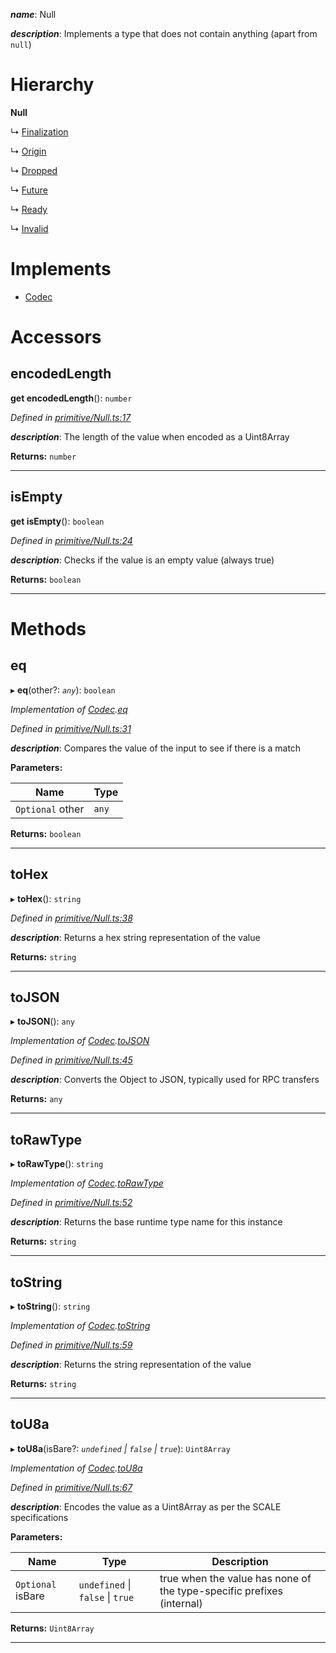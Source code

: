 

*__name__*: Null

*__description__*: Implements a type that does not contain anything (apart from `null`)

# Hierarchy

**Null**

↳  [Finalization](_primitive_eventrecord_.finalization.md)

↳  [Origin](_primitive_origin_.origin.md)

↳  [Dropped](_rpc_extrinsicstatus_.dropped.md)

↳  [Future](_rpc_extrinsicstatus_.future.md)

↳  [Ready](_rpc_extrinsicstatus_.ready.md)

↳  [Invalid](_rpc_extrinsicstatus_.invalid.md)

# Implements

* [Codec](../interfaces/_types_.codec.md)

# Accessors

<a id="encodedlength"></a>

##  encodedLength

**get encodedLength**(): `number`

*Defined in [primitive/Null.ts:17](https://github.com/polkadot-js/api/blob/9f258ff/packages/types/src/primitive/Null.ts#L17)*

*__description__*: The length of the value when encoded as a Uint8Array

**Returns:** `number`

___
<a id="isempty"></a>

##  isEmpty

**get isEmpty**(): `boolean`

*Defined in [primitive/Null.ts:24](https://github.com/polkadot-js/api/blob/9f258ff/packages/types/src/primitive/Null.ts#L24)*

*__description__*: Checks if the value is an empty value (always true)

**Returns:** `boolean`

___

# Methods

<a id="eq"></a>

##  eq

▸ **eq**(other?: *`any`*): `boolean`

*Implementation of [Codec](../interfaces/_types_.codec.md).[eq](../interfaces/_types_.codec.md#eq)*

*Defined in [primitive/Null.ts:31](https://github.com/polkadot-js/api/blob/9f258ff/packages/types/src/primitive/Null.ts#L31)*

*__description__*: Compares the value of the input to see if there is a match

**Parameters:**

| Name | Type |
| ------ | ------ |
| `Optional` other | `any` |

**Returns:** `boolean`

___
<a id="tohex"></a>

##  toHex

▸ **toHex**(): `string`

*Defined in [primitive/Null.ts:38](https://github.com/polkadot-js/api/blob/9f258ff/packages/types/src/primitive/Null.ts#L38)*

*__description__*: Returns a hex string representation of the value

**Returns:** `string`

___
<a id="tojson"></a>

##  toJSON

▸ **toJSON**(): `any`

*Implementation of [Codec](../interfaces/_types_.codec.md).[toJSON](../interfaces/_types_.codec.md#tojson)*

*Defined in [primitive/Null.ts:45](https://github.com/polkadot-js/api/blob/9f258ff/packages/types/src/primitive/Null.ts#L45)*

*__description__*: Converts the Object to JSON, typically used for RPC transfers

**Returns:** `any`

___
<a id="torawtype"></a>

##  toRawType

▸ **toRawType**(): `string`

*Implementation of [Codec](../interfaces/_types_.codec.md).[toRawType](../interfaces/_types_.codec.md#torawtype)*

*Defined in [primitive/Null.ts:52](https://github.com/polkadot-js/api/blob/9f258ff/packages/types/src/primitive/Null.ts#L52)*

*__description__*: Returns the base runtime type name for this instance

**Returns:** `string`

___
<a id="tostring"></a>

##  toString

▸ **toString**(): `string`

*Implementation of [Codec](../interfaces/_types_.codec.md).[toString](../interfaces/_types_.codec.md#tostring)*

*Defined in [primitive/Null.ts:59](https://github.com/polkadot-js/api/blob/9f258ff/packages/types/src/primitive/Null.ts#L59)*

*__description__*: Returns the string representation of the value

**Returns:** `string`

___
<a id="tou8a"></a>

##  toU8a

▸ **toU8a**(isBare?: *`undefined` \| `false` \| `true`*): `Uint8Array`

*Implementation of [Codec](../interfaces/_types_.codec.md).[toU8a](../interfaces/_types_.codec.md#tou8a)*

*Defined in [primitive/Null.ts:67](https://github.com/polkadot-js/api/blob/9f258ff/packages/types/src/primitive/Null.ts#L67)*

*__description__*: Encodes the value as a Uint8Array as per the SCALE specifications

**Parameters:**

| Name | Type | Description |
| ------ | ------ | ------ |
| `Optional` isBare | `undefined` \| `false` \| `true` |  true when the value has none of the type-specific prefixes (internal) |

**Returns:** `Uint8Array`

___

